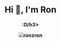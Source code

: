 <h1 align="center">Hi 👋, I'm Ron</h1>
<h3 align="center">:D/h3>

<p align="left">
</p>


<p><img align="center" src="https://github-readme-streak-stats.herokuapp.com/?user=ronzron&" alt="ronzron" /></p>

